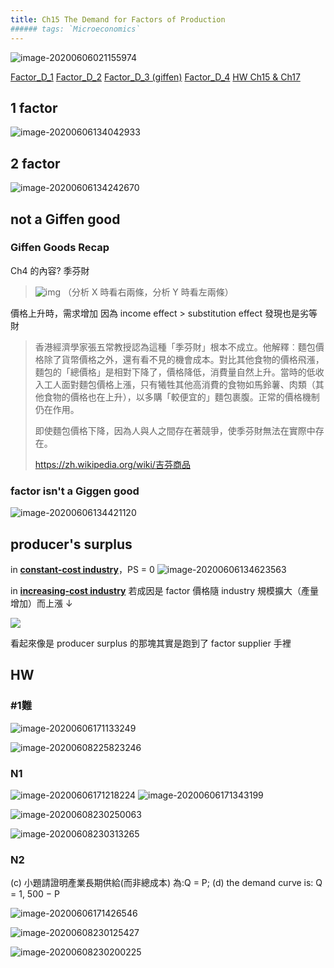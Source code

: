 ```yaml
---
title: Ch15 The Demand for Factors of Production
###### tags: `Microeconomics`
---
```


![image-20200606021155974](https://i.loli.net/2020/06/06/OQx4t6LjBcTaeWy.png)

[Factor_D_1](https://drive.google.com/file/d/10pz8LgS5OSQX5QyoxYeBDqiDn-SDV6p8/view)
[Factor_D_2](https://drive.google.com/file/d/1lH87qo7ZwEwTngvmXbbJ10IgTMRSRHnb/view)
[Factor_D_3 (giffen)](https://drive.google.com/file/d/13NAgF7iY6CbnpNudj7ADOlvOksSZVxcz/edit)
[Factor_D_4](https://drive.google.com/file/d/1WGOVA_GoH8r47XfFddoXoYCfa8aPffpX/view)
[HW Ch15 & Ch17](https://drive.google.com/drive/u/3/folders/1t6pPc-Rpe176AtTFPz9QGB3kBjGajoFi)

## 1 factor 

![image-20200606134042933](https://i.loli.net/2020/06/06/uBRyXfHVSDjKLkU.png)



## 2 factor

![image-20200606134242670](https://i.loli.net/2020/06/06/KUpaiWBQrMyTzm3.png)



## not a Giffen good

### Giffen Goods Recap

Ch4 的內容?
季芬財

> ![img](https://i.loli.net/2020/06/06/jLvQGWiS25VAeHz.jpg)
> （分析 X 時看右兩條，分析 Y 時看左兩條）

價格上升時，需求增加
因為 income effect > substitution effect
發現也是劣等財

> 香港經濟學家張五常教授認為這種「季芬財」根本不成立。他解釋︰麵包價格除了貨幣價格之外，還有看不見的機會成本。對比其他食物的價格飛漲，麵包的「總價格」是相對下降了，價格降低，消費量自然上升。當時的低收入工人面對麵包價格上漲，只有犧牲其他高消費的食物如馬鈴薯、肉類（其他食物的價格也在上升），以多購「較便宜的」麵包裹腹。正常的價格機制仍在作用。
>
> 即使麵包價格下降，因為人與人之間存在著競爭，使季芬財無法在實際中存在。
>
> <https://zh.wikipedia.org/wiki/吉芬商品>

### factor isn't a Giggen good

![image-20200606134421120](https://i.loli.net/2020/06/06/AuvE7Ve9HRXSN6C.png)



## producer's surplus

in <u>**constant-cost industry**</u>，PS = 0
![image-20200606134623563](https://i.loli.net/2020/06/06/VX6UC1zimA2tj9g.png)

in <u>**increasing-cost industry**</u>
若成因是 factor 價格隨 industry 規模擴大（產量增加）而上漲 ↓

![](https://i.loli.net/2020/06/06/gM2Exvh5j3bCGwY.png)

看起來像是 producer surplus 的那塊其實是跑到了 factor supplier 手裡

## HW

### \#1難

![image-20200606171133249](https://i.loli.net/2020/06/06/KRa15nhtWqx3sku.png)

![image-20200608225823246](https://i.loli.net/2020/06/08/21NUMCT3ygF6dGL.png)

### N1

![image-20200606171218224](https://i.loli.net/2020/06/06/AokNF4l7m3fgLbu.png)
![image-20200606171343199](https://i.loli.net/2020/06/06/6BQV9shDwWe5Kxr.png)

![image-20200608230250063](https://i.loli.net/2020/06/08/SDfnFQuymjvErZq.png)

![image-20200608230313265](https://i.loli.net/2020/06/08/DHvfYbnc3SoFPZd.png)

### N2

(c) 小題請證明產業長期供給(而非總成本) 為:Q = P; (d) the demand curve is: Q = 1, 500 − P

![image-20200606171426546](https://i.loli.net/2020/06/06/SgIJomayDd2eLfi.png)

![image-20200608230125427](https://i.loli.net/2020/06/08/ZLvsnI1wY7yPGHl.png)

![image-20200608230200225](https://i.loli.net/2020/06/08/BGQgOcwTrPXWyZm.png)